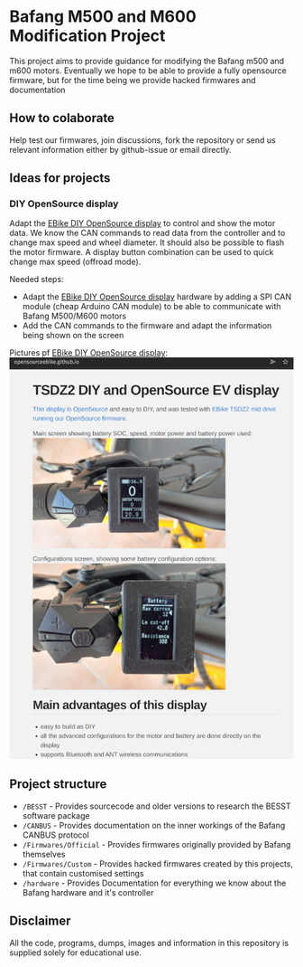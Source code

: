 # Bafang M500 and M600 Modification Project

This project aims to provide guidance for modifying the Bafang m500 and m600 motors. Eventually we hope to be able to provide a fully opensource firmware, but for the time being we provide hacked firmwares and documentation

## How to colaborate

Help test our firmwares, join discussions, fork the repository or send us relevant information either by github-issue or email directly.

## Ideas for projects
### DIY OpenSource display
Adapt the [EBike DIY OpenSource display](https://opensourceebike.github.io/) to control and show the motor data. We know the CAN commands to read data from the controller and to change max speed and wheel diameter. It should also be possible to flash the motor firmware. A display button combination can be used to quick change max speed (offroad mode).

Needed steps:
* Adapt the [EBike DIY OpenSource display](https://opensourceebike.github.io/) hardware by adding a SPI CAN module (cheap Arduino CAN module) to be able to communicate with Bafang M500/M600 motors
* Add the CAN commands to the firmware and adapt the information being shown on the screen 

Pictures pf [EBike DIY OpenSource display](https://opensourceebike.github.io/):
![](diy_display.png)


## Project structure

- `/BESST` -  Provides sourcecode and older versions to research the BESST software package
- `/CANBUS` - Provides documentation on the inner workings of the Bafang CANBUS protocol
- `/Firmwares/Official` - Provides firmwares originally provided by Bafang themselves
- `/Firmwares/Custom` - Provides hacked firmwares created by this projects, that contain customised settings
- `/hardware` - Provides Documentation for everything we know about the Bafang hardware and it's controller

## Disclaimer

All the code, programs, dumps, images and information in this repository is supplied solely for educational use.
